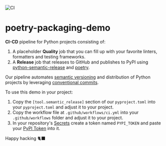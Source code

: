 ![CI](https://github.com/matteo4diani/poetry-packaging-demo/actions/workflows/ci.yml/badge.svg)

# poetry-packaging-demo

__CI-CD__ pipeline for Python projects consisting of:
1. A placeholder __Quality__ job that you can fill up with your favorite linters, formatters and testing frameworks.
2. A __Release__ job that releases to GitHub and publishes to PyPI using [python-semantic-release](https://python-semantic-release.readthedocs.io/en/latest/index.html) and [poetry](https://python-poetry.org).

Our pipeline automates [semantic versioning](https://semver.org) and distribution of Python projects by leveraging [conventional commits](https://www.conventionalcommits.org/en/v1.0.0/#summary).

To use this demo in your project: 
1. Copy the `[tool.semantic_release]` section of our `pyproject.toml` into your `pyproject.toml` and adjust it to your project.
2. Copy the workflow file at `.github/workflows/ci.yml` into your `.github/workflows` folder and adjust it to your project.
3. In your repository's [Secrets](https://docs.github.com/en/actions/security-guides/encrypted-secrets#creating-encrypted-secrets-for-a-repository) create a token named `PYPI_TOKEN` and paste your [PyPI Token](https://pypi.org/help/#apitoken) into it.

Happy hacking 🐈‍⬛
